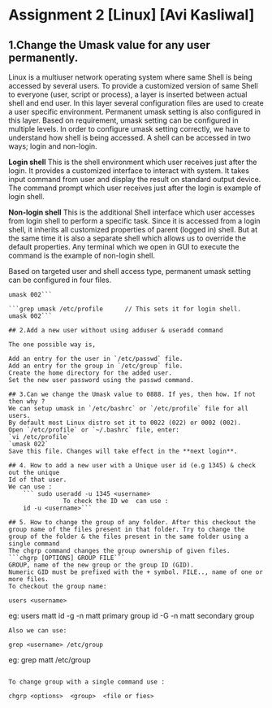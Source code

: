# Assignment 2 [Linux] [Avi Kasliwal]

## 1.Change the Umask value for any user permanently.
Linux is a multiuser network operating system where same Shell is being accessed by several users. 
To provide a customized version of same Shell to everyone (user, script or process), a layer is inserted between 
actual shell and end user. In this layer several configuration files are used to create a user specific environment. 
Permanent umask setting is also configured in this layer. Based on requirement, umask setting can be configured 
in multiple levels. In order to configure umask setting correctly, we have to understand how shell is being accessed. 
A shell can be accessed in two ways; login and non-login.               

**Login shell**
This is the shell environment which user receives just after the login. It provides a customized interface to interact with system. 
It takes input command from user and display the result on standard output device. The command prompt which user receives 
just after the login is example of login shell.                

**Non-login shell**
This is the additional Shell interface which user accesses from login shell to perform a specific task. 
Since it is accessed from a login shell, it inherits all customized properties of parent (logged in) shell. 
But at the same time it is also a separate shell which allows us to override the default properties.
 Any terminal which we open in GUI to execute the command is the example of non-login shell.               

Based on targeted user and shell access type, permanent umask setting can be configured in four files.               

```grep umask /etc/bashrc		// This sets for non login shell.
umask 002```

```grep umask /etc/profile		// This sets it for login shell.
umask 002```

## 2.Add a new user without using adduser & useradd command

The one possible way is,            

Add an entry for the user in `/etc/passwd` file.            
Add an entry for the group in `/etc/group` file.             
Create the home directory for the added user.              
Set the new user password using the passwd command.                       

## 3.Can we change the Umask value to 0888. If yes, then how. If not then why ?
We can setup umask in `/etc/bashrc` or `/etc/profile` file for all users.               
By default most Linux distro set it to 0022 (022) or 0002 (002).            
Open `/etc/profile` or `~/.bashrc` file, enter:           
`vi /etc/profile`            
`umask 022`           
Save this file. Changes will take effect in the **next login**.                

## 4. How to add a new user with a Unique user id (e.g 1345) & check out the unique
Id of that user.               
We can use :                           
	``` sudo useradd -u 1345 <username>
               To check the ID we  can use :
	id -u <username>```

## 5. How to change the group of any folder. After this checkout the group name of the files present in that folder. Try to change the group of the folder & the files present in the same folder using a single command
The chgrp command changes the group ownership of given files.          
```chgrp [OPTIONS] GROUP FILE```             
GROUP, name of the new group or the group ID (GID).                                  
Numeric GID must be prefixed with the + symbol. FILE.., name of one or more files.             
To checkout the group name:                
```
	users <username>
eg:	users matt
	id -g -n matt	primary group
	id -G -n matt	secondary group
```
Also we can use:                    
```
	grep <username> /etc/group
eg:	grep matt /etc/group
```

To change group with a single command use :                   
```
	chgrp <options>  <group>  <file or fies>  
```
